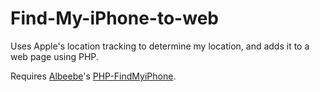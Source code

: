 # Find-My-iPhone-to-web
Uses Apple's location tracking to determine my location, and adds it to a web page using PHP.

Requires [Albeebe](https://github.com/albeebe/)'s [PHP-FindMyiPhone](https://github.com/albeebe/PHP-FindMyiPhone).
